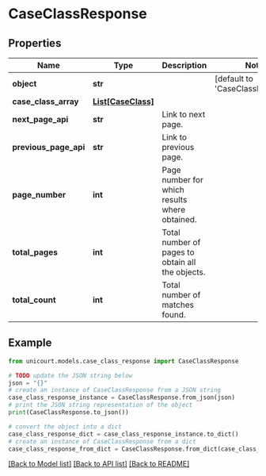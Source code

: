 # CaseClassResponse


## Properties

Name | Type | Description | Notes
------------ | ------------- | ------------- | -------------
**object** | **str** |  | [default to 'CaseClassResponse']
**case_class_array** | [**List[CaseClass]**](CaseClass.md) |  | 
**next_page_api** | **str** | Link to next page. | 
**previous_page_api** | **str** | Link to previous page. | 
**page_number** | **int** | Page number for which results where obtained. | 
**total_pages** | **int** | Total number of pages to obtain all the objects. | 
**total_count** | **int** | Total number of matches found. | 

## Example

```python
from unicourt.models.case_class_response import CaseClassResponse

# TODO update the JSON string below
json = "{}"
# create an instance of CaseClassResponse from a JSON string
case_class_response_instance = CaseClassResponse.from_json(json)
# print the JSON string representation of the object
print(CaseClassResponse.to_json())

# convert the object into a dict
case_class_response_dict = case_class_response_instance.to_dict()
# create an instance of CaseClassResponse from a dict
case_class_response_from_dict = CaseClassResponse.from_dict(case_class_response_dict)
```
[[Back to Model list]](../README.md#documentation-for-models) [[Back to API list]](../README.md#documentation-for-api-endpoints) [[Back to README]](../README.md)


